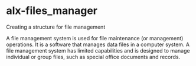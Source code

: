 # alx-files_manager
Creating a structure for file management

A file management system is used for file maintenance (or management) operations. It is a software that manages data files in a computer system. A file management system has limited capabilities and is designed to manage individual or group files, such as special office documents and records.
